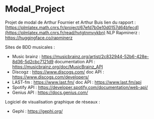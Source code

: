 # Modal_Project
Projet de modal de Arthur Fournier et Arthur Buis
lien du rapport : [https://plmlatex.math.cnrs.fr/project/67efd7b0e10d0157d64bfecd](https://plmlatex.math.cnrs.fr/read/hvtgtnmvykbn)
NLP Rapminerz : https://huggingface.co/rapminerz


Sites de BDD musicales :
- Music brainz : https://musicbrainz.org/artist/2c832944-52b6-428e-8d36-5d2cbc7121d9
documentation API : https://musicbrainz.org/doc/MusicBrainz_API
- Discogz : https://www.discogs.com/
doc API : https://www.discogs.com/developers/
- LAST-fm : https://www.last.fm/
doc API : https://www.last.fm/api
- Spotify API : https://developer.spotify.com/documentation/web-api/
- Genius API : https://docs.genius.com/

Logiciel de visualisation graphique de réseaux :
- Gephi : https://gephi.org/